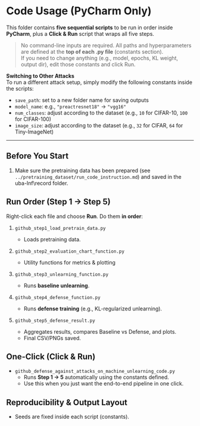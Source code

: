 # Code Usage (PyCharm Only)

This folder contains **five sequential scripts** to be run in order inside **PyCharm**, plus a **Click & Run** script that wraps all five steps.

> No command-line inputs are required. All paths and hyperparameters are defined at the **top of each .py file** (constants section).  
> If you need to change anything (e.g., model, epochs, KL weight, output dir), edit those constants and click Run.

**Switching to Other Attacks**  
To run a different attack setup, simply modify the following constants inside the scripts:
- `save_path`: set to a new folder name for saving outputs  
- `model_name`: e.g., `"preactresnet18"` → `"vgg16"`  
- `num_classes`: adjust according to the dataset (e.g., `10` for CIFAR-10, `100` for CIFAR-100)  
- `image_size`: adjust according to the dataset (e.g., `32` for CIFAR, `64` for Tiny-ImageNet)  

---
## Before You Start
1) Make sure the pretraining data has been prepared (see `../pretraining_dataset/run_code_instruction.md`) and saved in the uba-Inf\record folder.  

## Run Order (Step 1 → Step 5)
Right-click each file and choose **Run**. Do them **in order**:

1. `github_step1_load_pretrain_data.py`  
   - Loads pretraining data.  

2. `github_step2_evaluation_chart_function.py`  
   - Utility functions for metrics & plotting 

3. `github_step3_unlearning_function.py`  
   - Runs **baseline unlearning**.  

4. `github_step4_defense_function.py`  
   - Runs **defense training** (e.g., KL-regularized unlearning).  

5. `github_step5_defense_result.py`  
   - Aggregates results, compares Baseline vs Defense, and plots.  
   - Final CSV/PNGs saved.

## One-Click (Click & Run)
- `github_defense_against_attacks_on_machine_unlearning_code.py`  
  - Runs **Step 1 → 5** automatically using the constants defined.  
  - Use this when you just want the end-to-end pipeline in one click.

## Reproducibility & Output Layout
- Seeds are fixed inside each script (constants).  
